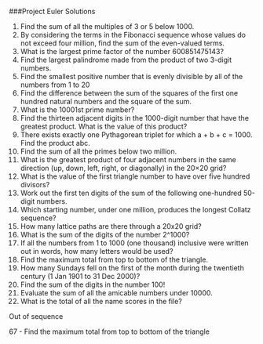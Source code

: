 ###Project Euler Solutions

1. Find the sum of all the multiples of 3 or 5 below 1000.
2. By considering the terms in the Fibonacci sequence whose values do not exceed four million, find the sum of the even-valued terms.
3. What is the largest prime factor of the number 600851475143?
4. Find the largest palindrome made from the product of two 3-digit numbers.
5. Find the smallest positive number that is evenly divisible by all of the numbers from 1 to 20
6. Find the difference between the sum of the squares of the first one hundred natural numbers and the square of the sum.
7. What is the 10001st prime number?
8. Find the thirteen adjacent digits in the 1000-digit number that have the greatest product. What is the value of this product?
9. There exists exactly one Pythagorean triplet for which a + b + c = 1000. Find the product abc.
10. Find the sum of all the primes below two million.
11. What is the greatest product of four adjacent numbers in the same direction (up, down, left, right, or diagonally) in the 20×20 grid?
12. What is the value of the first triangle number to have over five hundred divisors?
13. Work out the first ten digits of the sum of the following one-hundred 50-digit numbers.
14. Which starting number, under one million, produces the longest Collatz sequence?
15. How many lattice paths are there through a 20x20 grid?
16. What is the sum of the digits of the number 2^1000?
17. If all the numbers from 1 to 1000 (one thousand) inclusive were written out in words, how many letters would be used?
18. Find the maximum total from top to bottom of the triangle.
19. How many Sundays fell on the first of the month during the twentieth century (1 Jan 1901 to 31 Dec 2000)?
20. Find the sum of the digits in the number 100!
21. Evaluate the sum of all the amicable numbers under 10000.
22. What is the total of all the name scores in the file?

Out of sequence

67 - Find the maximum total from top to bottom of the triangle


